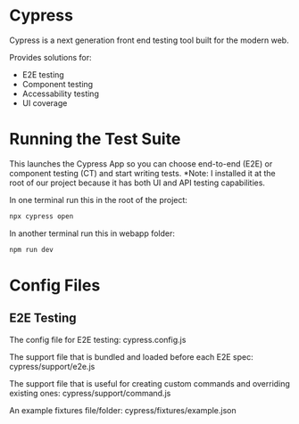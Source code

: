# Cypress
Cypress is a next generation front end testing tool built for the modern web.

Provides solutions for: 
- E2E testing
- Component testing
- Accessability testing
- UI coverage

# Running the Test Suite
This launches the Cypress App so you can choose end-to-end (E2E) or component testing (CT) and start writing tests. 
*Note: I installed it at the root of our project because it has both UI and API testing capabilities. 

In one terminal run this in the root of the project:
```bash
npx cypress open
```

In another terminal run this in webapp folder:
```bash
npm run dev
```

# Config Files
## E2E Testing
The config file for E2E testing:
cypress.config.js 

The support file that is bundled and loaded before each E2E spec:
cypress/support/e2e.js

The support file that is useful for creating custom commands and overriding existing ones:
cypress/support/command.js

An example fixtures file/folder:
cypress/fixtures/example.json